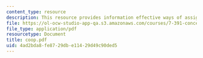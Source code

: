 ```yaml
---
content_type: resource
description: This resource provides information effective ways of assigning groups.
file: https://ol-ocw-studio-app-qa.s3.amazonaws.com/courses/7-391-concept-centered-teaching-spring-2006/4ad2bda8fe8729dbe11429d49c90ded5_coop.pdf
file_type: application/pdf
resourcetype: Document
title: coop.pdf
uid: 4ad2bda8-fe87-29db-e114-29d49c90ded5
---
```


